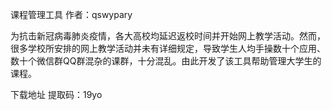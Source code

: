 课程管理工具 作者：qswypary

为抗击新冠病毒肺炎疫情，各大高校均延迟返校时间并开始网上教学活动。然而，很多学校所安排的网上教学活动并未有详细规定，导致学生人均手操数十个应用、数十个微信群QQ群混杂的课群，十分混乱。由此开发了该工具帮助管理大学生的课程。

<a ref="https://pan.baidu.com/s/1Pzu-3ltFF4AzZ3GpQKc95w">下载地址</a> 提取码：19yo
